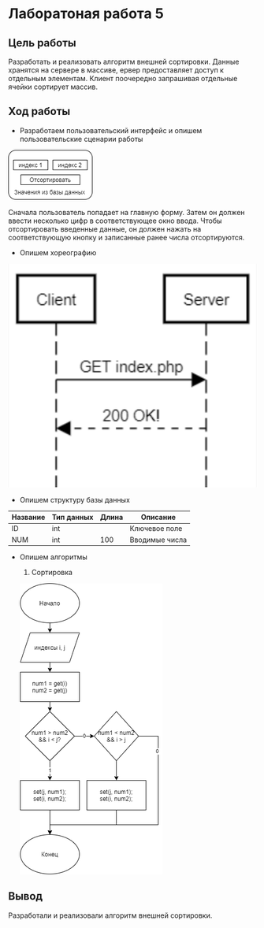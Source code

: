 # Лаборатоная работа 5
## Цель работы
Разработать и реализовать алгоритм внешней сортировки. Данные хранятся на сервере в массиве, ервер предоставляет доступ к отдельным элементам. Клиент поочередно запрашивая отдельные ячейки сортирует массив.
## Ход работы
- Разработаем пользовательский интерфейс и опишем пользовательские сценарии работы

![](https://github.com/OneBumBot/Lab5/blob/main/Польз_сц.png)

Сначала пользователь попадает на главную форму. Затем он должен ввести несколько цифр в соответствующее окно ввода. Чтобы отсортировать введенные данные, он должен нажать на соответствующую кнопку и записанные ранее числа отсортируются.

- Опишем хореографию

![](https://github.com/OneBumBot/Lab5/blob/main/Хореография.png)

- Опишем структуру базы данных

| Название | Тип данных | Длина | Описание                                          |
|----------|------------|-------|---------------------------------------------------|
| ID       | int        |       | Ключевое поле                                     |
| NUM      | int        | 100   | Вводимые числа                                    |

- Опишем алгоритмы 
  
  1. Сортировка
  
  ![](https://github.com/OneBumBot/Lab5/blob/main/Сортировка.png)

## Вывод
Разработали и реализовали алгоритм внешней сортировки.
